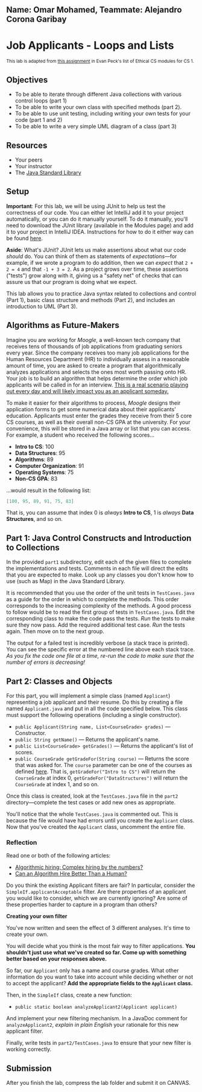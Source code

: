 ## Name: Omar Mohamed, Teammate: Alejandro Corona Garibay

# Job Applicants - Loops and Lists

<small>This lab is adapted from <a href='https://docs.google.com/document/d/11bgYN1DheCS3YKgQCDfe71gQk7r6Nl3Bt8GbsXAtwJ4/edit?usp=sharing'>this assignment</a> in Evan Peck's list of Ethical CS modules for CS 1.</small>

## Objectives

-   To be able to iterate through different Java collections with
    various control loops (part 1)
-   To be able to write your own class with specified methods (part 2).
-   To be able to use unit testing, including writing your own tests for
    your code (part 1 and 2)
-   To be able to write a very simple UML diagram of a class (part 3)

## Resources

-   Your peers
-   Your instructor
-   The [Java Standard Library
    ](https://docs.oracle.com/en/java/javase/19/docs/api/index.html)

## Setup

**Important**: For this lab, we will be using JUnit to help us test the correctness of our code. You can either let IntelliJ add it to your project automatically, or you can do it manually yourself. To do it manually, you'll need to download the JUnit library (available in the Modules page) and add it to your project in IntelliJ IDEA. Instructions for how to do it either way can be found [here](https://www.jetbrains.com/help/idea/testing.html).

**Aside**: What's JUnit? JUnit lets us make assertions about what our code *should* do. You can think of them as statements of *expectations*&mdash;for example, if we wrote a program to do addition, then we can *expect* that `2 + 2 = 4` and that `-1 + 3 = 2`. As a project grows over time, these assertions ("tests") grow along with it, giving us a "safety net" of checks that can assure us that our program is doing what we expect.

This lab allows you to practice Java syntax related to collections and control (Part 1), basic class structure and methods (Part 2), and includes an introduction to UML (Part 3).

## Algorithms as Future-Makers 

Imagine you are working for _Moogle_, a well-known tech company that receives tens of thousands of job applications from graduating seniors every year.
Since the company receives too many job applications for the Human Resources Department (HR) to individually assess in a reasonable amount of time, you are asked to create a program that algorithmically analyzes applications and selects the ones most worth passing onto HR.
Your job is to build an algorithm that helps determine the order which job applicants will be called in for an interview.
[This is a real scenario playing out every day and will likely impact you as an applicant someday.](https://hiring.monster.com/employer-resources/recruiting-strategies/workforce-planning/hiring-algorithms/)

To make it easier for their algorithms to process, *Moogle* designs their application forms to get some numerical data about their applicants’ education.
Applicants must enter the grades they receive from their 5 core CS courses, as well as their overall non-CS GPA at the university.
For your convenience, this will be stored in a Java array or list that you can access.
For example, a student who received the following scores...

<div id='courses'>

* **Intro to CS**: 100
* **Data Structures**: 95
* **Algorithms**: 89
* **Computer Organization**: 91
* **Operating Systems**: 75
* **Non-CS GPA**: 83

</div>

...would result in the following list:

```java
[100, 95, 89, 91, 75, 83]
```

That is, you can assume that index 0 is *always* **Intro to CS**, 1 is *always* **Data Structures**, and so on.

## Part 1: Java Control Constructs and Introduction to Collections

In the provided `part1` subdirectory, edit each of the given files to complete the implementations and tests.
Comments in each file will direct the edits that you are expected to make.
Look up any classes you don't know how to use (such as Map) in the Java Standard Library.

It is recommended that you use the order of the unit tests in `TestCases.java` as a guide for the order in which to complete the methods.
This order corresponds to the increasing complexity of the methods.
A good process to follow would be to read the first group of tests in `TestCases.java`.
Edit the corresponding class to make the code pass the tests. *Run* the tests to make sure they now pass.
Add the required additional test case. *Run* the tests again.
Then move on to the next group.

The output for a failed test is incredibly verbose (a stack trace is printed).
You can see the specific error at the numbered line above each stack trace.
*As you fix the code one file at a time, re-run the code to make sure that the number of errors is decreasing!*

## Part 2: Classes and Objects

For this part, you will implement a simple class (named `Applicant`) representing a job applicant and their resume.
Do this by creating a file named `Applicant.java` and put in all the code specified below.
This class must support the following operations (including a single constructor).

* `public Applicant(String name, List<CourseGrade> grades)` &mdash; Constructor.
* `public String getName()` &mdash; Returns the applicant's name.
* `public List<CourseGrade> getGrades()` &mdash; Returns the applicant's list of scores.
* `public CourseGrade getGradeFor(String course)` &mdash; Returns the score that was asked for. The `course` parameter can be one of the courses as defined [here](#courses). That is, `getGradeFor("Intro to CS")` will return the `CourseGrade` at index 0, `getGradeFor("DataStructures")` will return the `CourseGrade` at index 1, and so on.

Once this class is created, look at the `TestCases.java` file in the `part2` directory&mdash;complete the test cases or add new ones as appropriate.

You'll notice that the whole `TestCases.java` is commented out.
This is because the file would have had errors until you create the `Applicant` class.
Now that you've created the `Applicant` class, uncomment the entire file.

### Reflection

Read one or both of the following articles:

* [Algorithmic hiring: Complex hiring by the numbers?](https://hiring.monster.com/resources/recruiting-strategies/workforce-planning/hiring-algorithms/)
* [Can an Algorithm Hire Better Than a Human?](https://www.nytimes.com/2015/06/26/upshot/can-an-algorithm-hire-better-than-a-human.html)

Do you think the existing Applicant filters are fair? In particular, consider the `SimpleIf.applicantAcceptable` filter. Are there properties of an applicant you would like to consider, which we are currently ignoring? Are some of these properties harder to capture in a program than others?

**Creating your own filter**

You've now written and seen the effect of 3 different analyses. It's time to create your own.

You will decide what you think is the most fair way to filter applications. **You shouldn't just use what we've created so far. Come up with something better based on your responses above.**

So far, our `Applicant` only has a name and course grades. What other information do you want to take into account while deciding whether or not to accept the applicant? **Add the appropriate fields to the `Applicant` class.**

Then, in the `SimpleIf` class, create a new function:
* `public static boolean analyzeApplicant2(Applicant applicant)`

And implement your new filtering mechanism. In a JavaDoc comment for `analyzeApplicant2`, *explain in plain English* your rationale for this new applicant filter.

Finally, write tests in `part2/TestCases.java` to ensure that your new filter is working correctly.

## Submission

After you finish the lab, compress the lab folder and submit it on CANVAS.
